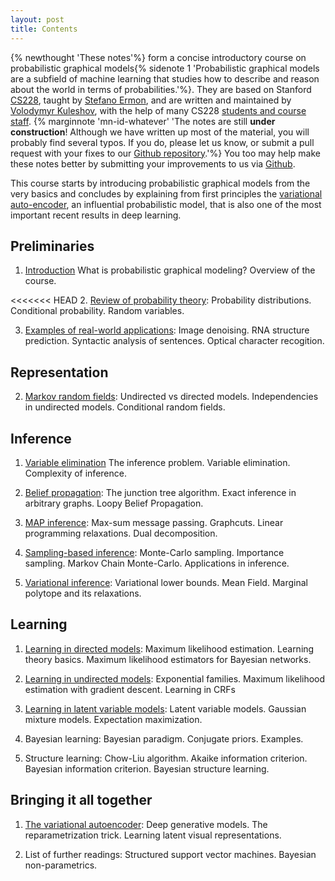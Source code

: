 ```yaml
---
layout: post
title: Contents
---
```

{% newthought 'These notes'%} form a concise introductory course on probabilistic graphical models{% sidenote 1 'Probabilistic graphical models are a subfield of machine learning that studies how to describe and reason about the world in terms of probabilities.'%}.
They are based on Stanford [CS228](http://cs.stanford.edu/~ermon/cs228/index.html), taught by [Stefano Ermon](http://cs.stanford.edu/~ermon/), and are written and maintained by [Volodymyr Kuleshov](http://www.stanford.edu/~kuleshov), with the help of many CS228 [students and course staff](https://github.com/ermongroup/cs228-notes).
{% marginnote 'mn-id-whatever' 'The notes are still **under construction**!
Although we have written up most of the material, you will probably find several typos. If you do, please let us know, or submit a pull request with your fixes to our [Github repository](https://github.com/ermongroup/cs228-notes).'%}
You too may help make these notes better by submitting your improvements to us via [Github](https://github.com/ermongroup/cs228-notes).

This course starts by introducing probabilistic graphical models from the very basics and concludes by explaining from first principles the [variational auto-encoder](), an influential probabilistic model, that is also one of the most important recent results in deep learning.

## Preliminaries

1. [Introduction](preliminaries/introduction/) What is probabilistic graphical modeling? Overview of the course.

<<<<<<< HEAD
2. [Review of probability theory](preliminaries/probabilityreview): Probability distributions. Conditional probability. Random variables.

3. [Examples of real-world applications](preliminaries/applications): Image denoising. RNA structure prediction. Syntactic analysis of sentences. Optical character recogition.

## Representation

2. [Markov random fields](representation/undirected/): Undirected vs directed models. Independencies in undirected models. Conditional random fields.

## Inference

1. [Variable elimination](inference/ve/) The inference problem. Variable elimination. Complexity of inference.

2. [Belief propagation](inference/jt/): The junction tree algorithm. Exact inference in arbitrary graphs. Loopy Belief Propagation.

3. [MAP inference](inference/map/): Max-sum message passing. Graphcuts. Linear programming relaxations. Dual decomposition.

4. [Sampling-based inference](inference/sampling/): Monte-Carlo sampling. Importance sampling. Markov Chain Monte-Carlo. Applications in inference.

5. [Variational inference](inference/variational/): Variational lower bounds. Mean Field. Marginal polytope and its relaxations.

## Learning

1. [Learning in directed models](learning/directed/): Maximum likelihood estimation. Learning theory basics. Maximum likelihood estimators for Bayesian networks.

2. [Learning in undirected models](learning/undirected/): Exponential families. Maximum likelihood estimation with gradient descent. Learning in CRFs

3. [Learning in latent variable models](learning/latent/): Latent variable models. Gaussian mixture models. Expectation maximization.

4. Bayesian learning: Bayesian paradigm. Conjugate priors. Examples.

5. Structure learning: Chow-Liu algorithm. Akaike information criterion. Bayesian information criterion. Bayesian structure learning.

## Bringing it all together

1. [The variational autoencoder](extras/vae): Deep generative models. The reparametrization trick. Learning latent visual representations.

2. List of further readings: Structured support vector machines. Bayesian non-parametrics.

